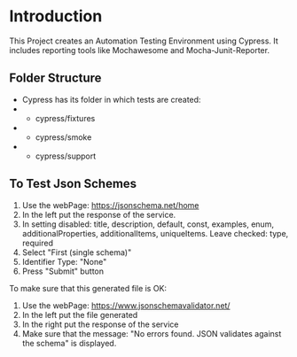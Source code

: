 # Introduction

This Project creates an Automation Testing Environment using Cypress.
It includes reporting tools like Mochawesome and Mocha-Junit-Reporter.

## Folder Structure

- Cypress has its folder in which tests are created:
- - cypress/fixtures
- - cypress/smoke
- - cypress/support

## To Test Json Schemes
1) Use the webPage: https://jsonschema.net/home
2) In the left put the response of the service.
3) In setting disabled: title, description, default, const, examples, enum, additionalProperties, additionalItems, uniqueItems. 
Leave checked: type, required
4) Select "First (single schema)"
5) Identifier Type: "None"
6) Press "Submit" button

To make sure that this generated file is OK:
1) Use the webPage: https://www.jsonschemavalidator.net/
2) In the left put the file generated
3) In the right put the response of the service
4) Make sure that the message: "No errors found. JSON validates against the schema" is displayed.